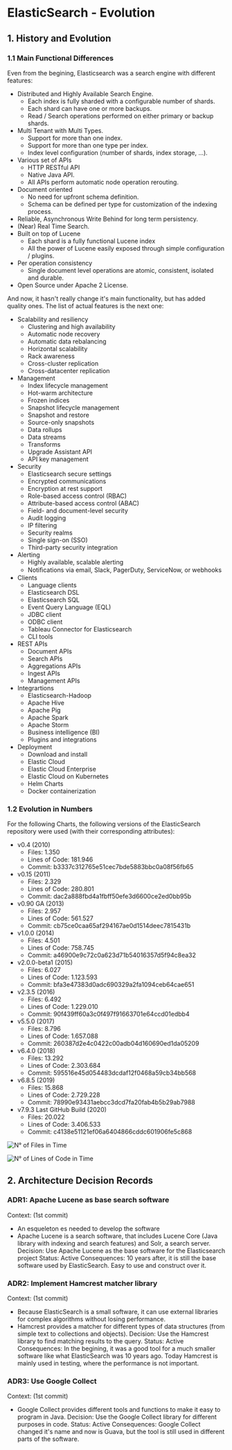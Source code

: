 # ElasticSearch - Evolution

## 1. History and Evolution

### 1.1 Main Functional Differences

Even from the begining, Elasticsearch was a search engine with different features:

+ Distributed and Highly Available Search Engine.
  + Each index is fully sharded with a configurable number of shards.
  + Each shard can have one or more backups.
  + Read / Search operations performed on either primary or backup shards.
+ Multi Tenant with Multi Types.
  + Support for more than one index.
  + Support for more than one type per index.
  + Index level configuration (number of shards, index storage, …).
+ Various set of APIs
  + HTTP RESTful API
  + Native Java API.
  + All APIs perform automatic node operation rerouting.
+ Document oriented
  + No need for upfront schema definition.
  + Schema can be defined per type for customization of the indexing process.
+ Reliable, Asynchronous Write Behind for long term persistency.
+ (Near) Real Time Search.
+ Built on top of Lucene
  + Each shard is a fully functional Lucene index
  + All the power of Lucene easily exposed through simple configuration / plugins.
+ Per operation consistency
  + Single document level operations are atomic, consistent, isolated and durable.
+ Open Source under Apache 2 License.

And now, it hasn't really change it's main functionality, but has added quality ones. The list of actual features is the next one:

+ Scalability and resiliency
  + Clustering and high availability
  + Automatic node recovery
  + Automatic data rebalancing
  + Horizontal scalability
  + Rack awareness
  + Cross-cluster replication
  + Cross-datacenter replication
+ Management
  + Index lifecycle management
  + Hot-warm architecture
  + Frozen indices
  + Snapshot lifecycle management
  + Snapshot and restore
  + Source-only snapshots
  + Data rollups
  + Data streams
  + Transforms
  + Upgrade Assistant API
  + API key management
+ Security
  + Elasticsearch secure settings
  + Encrypted communications
  + Encryption at rest support
  + Role-based access control (RBAC)
  + Attribute-based access control (ABAC)
  + Field- and document-level security
  + Audit logging
  + IP filtering
  + Security realms
  + Single sign-on (SSO)
  + Third-party security integration
+ Alerting
  + Highly available, scalable alerting
  + Notiﬁcations via email, Slack, PagerDuty, ServiceNow, or webhooks
+ Clients
  + Language clients
  + Elasticsearch DSL
  + Elasticsearch SQL
  + Event Query Language (EQL)
  + JDBC client
  + ODBC client
  + Tableau Connector for Elasticsearch
  + CLI tools
+ REST APIs
  + Document APIs
  + Search APIs
  + Aggregations APIs
  + Ingest APIs
  + Management APIs
+ Integrartions
  + Elasticsearch-Hadoop
  + Apache Hive
  + Apache Pig
  + Apache Spark
  + Apache Storm
  + Business intelligence (BI)
  + Plugins and integrations
+ Deployment
  + Download and install
  + Elastic Cloud
  + Elastic Cloud Enterprise
  + Elastic Cloud on Kubernetes
  + Helm Charts
  + Docker containerization
  
### 1.2 Evolution in Numbers

For the following Charts, the following versions of the ElasticSearch repository were used (with their corresponding attributes):

+ v0.4 (2010)
  + Files: 1.350
  + Lines of Code: 181.946
  + Commit: b3337c312765e51cec7bde5883bbc0a08f56fb65
+ v0.15 (2011)
  + Files: 2.329
  + Lines of Code: 280.801
  + Commit: dac2a888fbd4a1fbff50efe3d6600ce2ed0bb95b
+ v0.90 GA (2013)
  + Files: 2.957
  + Lines of Code: 561.527
  + Commit: cb75ce0caa65af294167ae0d1514deec7815431b
+ v1.0.0 (2014)
  + Files: 4.501
  + Lines of Code: 758.745
  + Commit: a46900e9c72c0a623d71b54016357d5f94c8ea32
+ v2.0.0-beta1 (2015)
  + Files: 6.027
  + Lines of Code: 1.123.593
  + Commit: bfa3e47383d0adc690329a2fa1094ceb64cae651
+ v2.3.5 (2016)
  + Files: 6.492
  + Lines of Code: 1.229.010
  + Commit: 90f439ff60a3c0f497f91663701e64ccd01edbb4
+ v5.5.0 (2017)
  + Files: 8.796
  + Lines of Code: 1.657.088
  + Commit: 260387d2e4c0422c00adb04d160690ed1da05209
+ v6.4.0 (2018)
  + Files: 13.292
  + Lines of Code: 2.303.684
  + Commit: 595516e45d054483dcdaf12f0468a59cb34bb568
+ v6.8.5 (2019)
  + Files: 15.868
  + Lines of Code: 2.729.228
  + Commit: 78990e93431aebcc3dcd7fa20fab4b5b29ab7988
+ v7.9.3 Last GitHub Build (2020)
  + Files: 20.022
  + Lines of Code: 3.406.533
  + Commit: c4138e51121ef06a6404866cddc601906fe5c868
  
![N° of Files in Time](./assets/FilesChart.png)

![N° of Lines of Code in Time](./assets/LinesOfCodeChart.png)
  
## 2. Architecture Decision Records

### ADR1: Apache Lucene as base search software
Context: (1st commit)
+ An esqueleton es needed to develop the software
+ Apache Lucene is a search software, that includes Lucene Core (Java library with indexing and search features) and Solr, a search server.
Decision: Use Apache Lucene as the base software for the Elasticsearch project
Status: Active
Consequences: 10 years after, it is still the base software used by ElasticSearch. Easy to use and construct over it.

### ADR2: Implement Hamcrest matcher library
Context: (1st commit)
+ Because ElasticSearch is a small software, it can use external libraries for complex algorithms without losing performance.
+ Hamcrest provides a matcher for different types of data structures (from simple text to collections and objects).
Decision: Use the Hamcrest library to find matching results to the query.
Status: Active
Consequences: In the begining, it was a good tool for a much smaller software like what ElasticSearch was 10 years ago. Today Hamcrest is mainly used in testing, where the performance is not important.

### ADR3: Use Google Collect
Context: (1st commit)
+ Google Collect provides different tools and functions to make it easy to program in Java.
Decision: Use the Google Collect library for different purposes in code.
Status: Active
Consequences: Google Collect changed it's name and now is Guava, but the tool is still used in different parts of the software.

